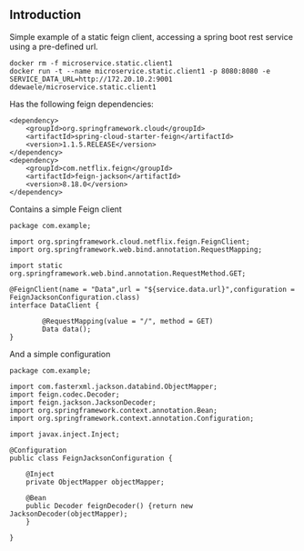 ## Introduction

Simple example of a static feign client, accessing a spring boot rest service using a pre-defined url.


```
docker rm -f microservice.static.client1
docker run -t --name microservice.static.client1 -p 8080:8080 -e SERVICE_DATA_URL=http://172.20.10.2:9001 ddewaele/microservice.static.client1
```


Has the following feign dependencies: 
```
<dependency>
    <groupId>org.springframework.cloud</groupId>
    <artifactId>spring-cloud-starter-feign</artifactId>
    <version>1.1.5.RELEASE</version>
</dependency>
<dependency>
    <groupId>com.netflix.feign</groupId>
    <artifactId>feign-jackson</artifactId>
    <version>8.18.0</version>
</dependency>
```


Contains a simple Feign client

```
package com.example;

import org.springframework.cloud.netflix.feign.FeignClient;
import org.springframework.web.bind.annotation.RequestMapping;

import static org.springframework.web.bind.annotation.RequestMethod.GET;

@FeignClient(name = "Data",url = "${service.data.url}",configuration = FeignJacksonConfiguration.class)
interface DataClient {

		@RequestMapping(value = "/", method = GET)
		Data data();
}
```

And a simple configuration

```
package com.example;

import com.fasterxml.jackson.databind.ObjectMapper;
import feign.codec.Decoder;
import feign.jackson.JacksonDecoder;
import org.springframework.context.annotation.Bean;
import org.springframework.context.annotation.Configuration;

import javax.inject.Inject;

@Configuration
public class FeignJacksonConfiguration {

    @Inject
    private ObjectMapper objectMapper;

    @Bean
    public Decoder feignDecoder() {return new JacksonDecoder(objectMapper);
    }

}
```